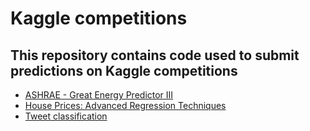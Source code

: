 # Kaggle competitions
This repository contains code used to submit predictions on Kaggle competitions
---
* [ASHRAE - Great Energy Predictor III](<./Ashrae energy prediction/>)
* [House Prices: Advanced Regression Techniques](<./House prices regression/>)
* [Tweet classification](<./Tweet classification/>)
